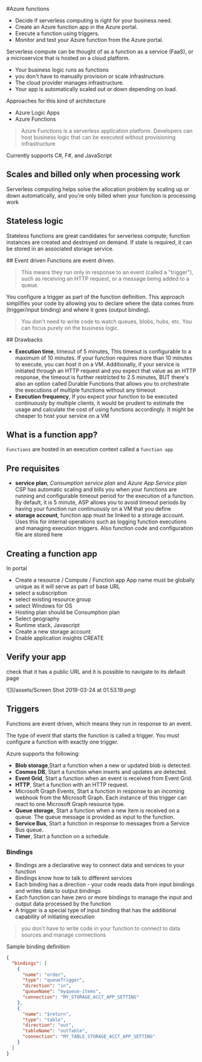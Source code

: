#Azure functions

- Decide if serverless computing is right for your business need.
- Create an Azure function app in the Azure portal.
- Execute a function using triggers.
- Monitor and test your Azure function from the Azure portal.

Serverless compute can be thought of as a function as a service (FaaS), or a microservice that is hosted on a cloud platform. 
- Your business logic runs as functions 
- you don't have to manually provision or scale infrastructure. 
- The cloud provider manages infrastructure. 
- Your app is automatically scaled out or down depending on load. 

Approaches for this kind of architecture
- Azure Logic Apps 
- Azure Functions

> Azure Functions is a serverless application platform. Developers can host business logic that can be executed without provisioning infrastructure

Currently supports C#, F#, and JavaScript

## Scales and billed only when processing work
Serverless computing helps solve the allocation problem by scaling up or down automatically, and you're only billed when your function is processing work

## Stateless logic
Stateless functions are great candidates for serverless compute; function instances are created and destroyed on demand. If state is required, it can be stored in an associated storage service.

## Event driven
Functions are event driven. 

> This means they run only in response to an event (called a "trigger"), such as receiving an HTTP request, or a message being added to a queue. 

You configure a trigger as part of the function definition. This approach simplifies your code by allowing you to declare where the data comes from (trigger/input binding) and where it goes (output binding). 

> You don't need to write code to watch queues, blobs, hubs, etc. You can focus purely on the business logic.

## Drawbacks

- **Execution time**, timeout of 5 minutes, This timeout is configurable to a maximum of 10 minutes. If your function requires more than 10 minutes to execute, you can host it on a VM. Additionally, if your service is initiated through an HTTP request and you expect that value as an HTTP response, the timeout is further restricted to 2.5 minutes, BUT there's also an option called Durable Functions that allows you to orchestrate the executions of multiple functions without any timeout
- **Execution frequency**, If you expect your function to be executed continuously by multiple clients, it would be prudent to estimate the usage and calculate the cost of using functions accordingly. It might be cheaper to host your service on a VM

## What is a function app?
`Functions` are hosted in an execution context called a `function app`

## Pre requisites
- **service plan**, *Consumption service plan* and *Azure App Service plan* CSP has automatic scaling and bills you when your functions are running and configurable timeout period for the execution of a function. By default, it is 5 minute, ASP allows you to avoid timeout periods by having your function run continuously on a VM that you define
- **storage account**, function app must be linked to a storage account. Uses this for internal operations such as logging function executions and managing execution triggers. Also function code and configuration file are stored here

## Creating a function app
In portal
- Create a resource / Compute / Function app
App name must be globally unique as it will serve as part of base URL
 - select a subscription
 - select existing resource group
 - select Windows for OS
 - Hosting plan should be Consumption plan
 - Select geography
 - Runtime stack, Javascript
 - Create a new storage account
 - Enable application insights
 CREATE
 
 ## Verify your app
 check that it has a public URL and it is possible to navigate to its default page

 ![](/assets/Screen Shot 2019-03-24 at 01.53.19.png) 
 
## Triggers
Functions are event driven, which means they run in response to an event.
 
The type of event that starts the function is called a trigger. You must configure a function with exactly one trigger.

Azure supports the following:
- **Blob storage**,Start a function when a new or updated blob is detected.
- **Cosmos DB**, Start a function when inserts and updates are detected.
- **Event Grid**, Start a function when an event is received from Event Grid.
- **HTTP**, Start a function with an HTTP request.
- Microsoft Graph Events, Start a function in response to an incoming webhook from the Microsoft Graph. Each instance of this trigger can react to one Microsoft Graph resource type.
- **Queue storage**, Start a function when a new item is received on a queue. The queue message is provided as input to the function.
- **Service Bus**, Start a function in response to messages from a Service Bus queue.
- **Timer**, Start a function on a schedule.

### Bindings
- Bindings are a declarative way to connect data and services to your function
- Bindings know how to talk to different services
- Each binding has a direction - your code reads data from input bindings and writes data to output bindings
- Each function can have zero or more bindings to manage the input and output data processed by the function 
- A trigger is a special type of input binding that has the additional capability of initiating execution

> you don't have to write code in your function to connect to data sources and manage connections

Sample binding definition

```json
{
  "bindings": [
    {
      "name": "order",
      "type": "queueTrigger",
      "direction": "in",
      "queueName": "myqueue-items",
      "connection": "MY_STORAGE_ACCT_APP_SETTING"
    },
    {
      "name": "$return",
      "type": "table",
      "direction": "out",
      "tableName": "outTable",
      "connection": "MY_TABLE_STORAGE_ACCT_APP_SETTING"
    }
  ]
}
```

  


  





